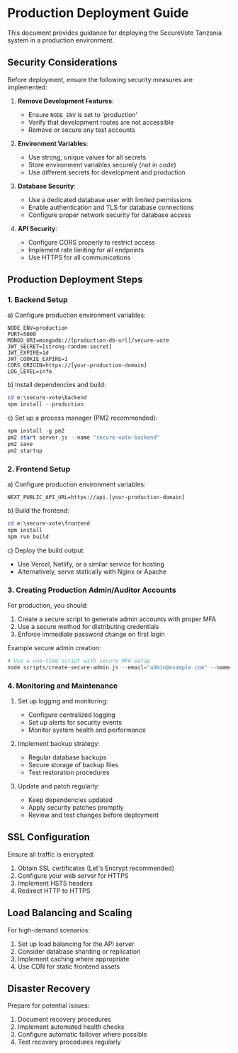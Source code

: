 # Production Deployment Guide

This document provides guidance for deploying the SecureVote Tanzania system in a production environment.

## Security Considerations

Before deployment, ensure the following security measures are implemented:

1. **Remove Development Features**:
   - Ensure `NODE_ENV` is set to 'production'
   - Verify that development routes are not accessible
   - Remove or secure any test accounts

2. **Environment Variables**:
   - Use strong, unique values for all secrets
   - Store environment variables securely (not in code)
   - Use different secrets for development and production

3. **Database Security**:
   - Use a dedicated database user with limited permissions
   - Enable authentication and TLS for database connections
   - Configure proper network security for database access

4. **API Security**:
   - Configure CORS properly to restrict access
   - Implement rate limiting for all endpoints
   - Use HTTPS for all communications

## Production Deployment Steps

### 1. Backend Setup

a) Configure production environment variables:

```
NODE_ENV=production
PORT=5000
MONGO_URI=mongodb://[production-db-url]/secure-vote
JWT_SECRET=[strong-random-secret]
JWT_EXPIRE=1d
JWT_COOKIE_EXPIRE=1
CORS_ORIGIN=https://[your-production-domain]
LOG_LEVEL=info
```

b) Install dependencies and build:

```powershell
cd e:\secure-vote\backend
npm install --production
```

c) Set up a process manager (PM2 recommended):

```powershell
npm install -g pm2
pm2 start server.js --name "secure-vote-backend"
pm2 save
pm2 startup
```

### 2. Frontend Setup

a) Configure production environment variables:

```
NEXT_PUBLIC_API_URL=https://api.[your-production-domain]
```

b) Build the frontend:

```powershell
cd e:\secure-vote\frontend
npm install
npm run build
```

c) Deploy the build output:
   - Use Vercel, Netlify, or a similar service for hosting
   - Alternatively, serve statically with Nginx or Apache

### 3. Creating Production Admin/Auditor Accounts

For production, you should:

1. Create a secure script to generate admin accounts with proper MFA
2. Use a secure method for distributing credentials
3. Enforce immediate password change on first login

Example secure admin creation:

```powershell
# Use a one-time script with secure MFA setup
node scripts/create-secure-admin.js --email="admin@example.com" --name="Admin User"
```

### 4. Monitoring and Maintenance

1. Set up logging and monitoring:
   - Configure centralized logging
   - Set up alerts for security events
   - Monitor system health and performance

2. Implement backup strategy:
   - Regular database backups
   - Secure storage of backup files
   - Test restoration procedures

3. Update and patch regularly:
   - Keep dependencies updated
   - Apply security patches promptly
   - Review and test changes before deployment

## SSL Configuration

Ensure all traffic is encrypted:

1. Obtain SSL certificates (Let's Encrypt recommended)
2. Configure your web server for HTTPS
3. Implement HSTS headers
4. Redirect HTTP to HTTPS

## Load Balancing and Scaling

For high-demand scenarios:

1. Set up load balancing for the API server
2. Consider database sharding or replication
3. Implement caching where appropriate
4. Use CDN for static frontend assets

## Disaster Recovery

Prepare for potential issues:

1. Document recovery procedures
2. Implement automated health checks
3. Configure automatic failover where possible
4. Test recovery procedures regularly
